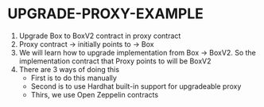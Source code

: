 # UPGRADE-PROXY-EXAMPLE


1. Upgrade Box to BoxV2 contract in proxy contract
2. Proxy contract -> initially points to -> Box
3. We will learn how to upgrade implementation from Box -> BoxV2. So the implementation contract that Proxy points to will be BoxV2
4. There are 3 ways of doing this
    - First is to do this manually
    - Second is to use Hardhat built-in support for upgradeable proxy
    - Thirs, we use Open Zeppelin contracts

